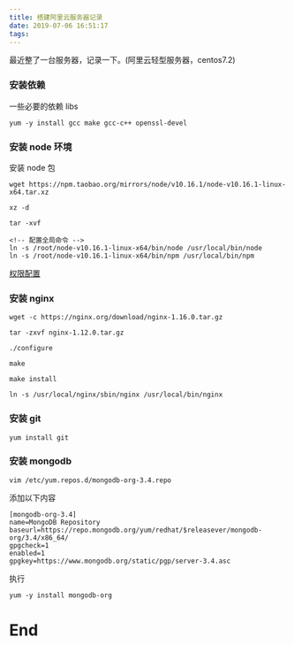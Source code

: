 ```yaml
---
title: 搭建阿里云服务器记录
date: 2019-07-06 16:51:17
tags:
---
```


最近整了一台服务器，记录一下。(阿里云轻型服务器，centos7.2)

### 安装依赖

一些必要的依赖 libs

```base
yum -y install gcc make gcc-c++ openssl-devel
```

### 安装 node 环境

安装 node 包

```base
wget https://npm.taobao.org/mirrors/node/v10.16.1/node-v10.16.1-linux-x64.tar.xz

xz -d

tar -xvf

<!-- 配置全局命令 -->
ln -s /root/node-v10.16.1-linux-x64/bin/node /usr/local/bin/node
ln -s /root/node-v10.16.1-linux-x64/bin/npm /usr/local/bin/npm
```

[权限配置](https://blog.csdn.net/qingaoti/article/details/80536933)

### 安装 nginx

```base
wget -c https://nginx.org/download/nginx-1.16.0.tar.gz

tar -zxvf nginx-1.12.0.tar.gz

./configure

make

make install

ln -s /usr/local/nginx/sbin/nginx /usr/local/bin/nginx
```

### 安装 git

```base
yum install git
```

### 安装 mongodb

```base
vim /etc/yum.repos.d/mongodb-org-3.4.repo
```

添加以下内容

```base
[mongodb-org-3.4]
name=MongoDB Repository
baseurl=https://repo.mongodb.org/yum/redhat/$releasever/mongodb-org/3.4/x86_64/
gpgcheck=1
enabled=1
gpgkey=https://www.mongodb.org/static/pgp/server-3.4.asc
```

执行

```base
yum -y install mongodb-org
```

# End
